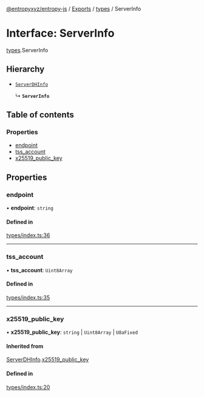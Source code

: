 [@entropyxyz/entropy-js](../README.md) / [Exports](../modules.md) / [types](../modules/types.md) / ServerInfo

# Interface: ServerInfo

[types](../modules/types.md).ServerInfo

## Hierarchy

- [`ServerDHInfo`](types.ServerDHInfo.md)

  ↳ **`ServerInfo`**

## Table of contents

### Properties

- [endpoint](types.ServerInfo.md#endpoint)
- [tss\_account](types.ServerInfo.md#tss_account)
- [x25519\_public\_key](types.ServerInfo.md#x25519_public_key)

## Properties

### endpoint

• **endpoint**: `string`

#### Defined in

[types/index.ts:36](https://github.com/entropyxyz/entropy-js/blob/368842b/src/types/index.ts#L36)

___

### tss\_account

• **tss\_account**: `Uint8Array`

#### Defined in

[types/index.ts:35](https://github.com/entropyxyz/entropy-js/blob/368842b/src/types/index.ts#L35)

___

### x25519\_public\_key

• **x25519\_public\_key**: `string` \| `Uint8Array` \| `U8aFixed`

#### Inherited from

[ServerDHInfo](types.ServerDHInfo.md).[x25519_public_key](types.ServerDHInfo.md#x25519_public_key)

#### Defined in

[types/index.ts:20](https://github.com/entropyxyz/entropy-js/blob/368842b/src/types/index.ts#L20)
